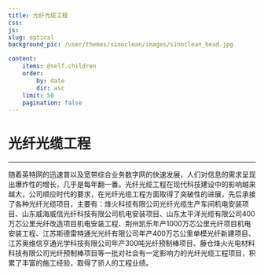 ```yaml
---
title: 光纤光缆工程
css:
js:
slug: optical
background_pic: /user/themes/sinoclean/images/sinoclean_head.jpg

content:
    items: @self.children
    order:
        by: date
        dir: asc
    limit: 50
    pagination: false
---
```



# 光纤光缆工程
---

随着英特网的迅速普以及宽带综合业务数字网的快速发展，人们对信息的需求呈现出爆炸性的增长，几乎是每年翻一番。光纤光缆工程在现代科技建设中的影响越来越大，公司顺应时代的要求，在光纤光缆工程方面取得了突破性的进展，先后承接了各种光纤光缆项目，主要有：烽火科技有限公司光纤光缆生产车间机电安装项目、山东威海威信光纤科技有限公司机电安装项目、山东太平洋光缆有限公司400万芯公里光纤改造项目机电安装工程、荆州凯乐年产1000万芯公里光纤项目机电安装工程、江苏斯德雷特通光光纤有限公司年产400万芯公里单模光纤新建项目、江苏奥维信亨通光学科技有限公司年产300吨光纤预制棒项目、藤仓烽火光电材料科技有限公司光纤预制棒项目等一批对社会有一定影响力的光纤光缆工程项目，积累了丰富的施工经验，取得了骄人的工程业绩。
